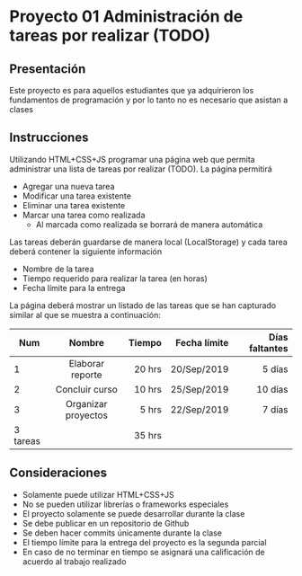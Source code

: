 # Proyecto 01 Administración de tareas por realizar (TODO)

## Presentación

Este proyecto es para aquellos estudiantes que ya adquirieron los fundamentos de programación y por lo tanto no es necesario que asistan a clases

## Instrucciones

Utilizando HTML+CSS+JS programar una página web que permita administrar una lista de tareas por realizar (TODO). La página permitirá

- Agregar una nueva tarea
- Modificar una tarea existente
- Eliminar una tarea existente
- Marcar una tarea como realizada
  - Al marcada como realizada se borrará de manera automática

Las tareas deberán guardarse de manera local (LocalStorage) y cada tarea deberá contener la siguiente información

- Nombre de la tarea
- Tiempo requerido para realizar la tarea (en horas)
- Fecha límite para la entrega

La página deberá mostrar un listado de las tareas que se han capturado similar al que se muestra a continuación:

| Num      |       Nombre        | Tiempo | Fecha límite | Días faltantes |
| -------- | :-----------------: | -----: | -----------: | -------------: |
| 1        |  Elaborar reporte   | 20 hrs |  20/Sep/2019 |         5 días |
| 2        |   Concluir curso    | 10 hrs |  25/Sep/2019 |        10 días |
| 3        | Organizar proyectos |  5 hrs |  22/Sep/2019 |         7 días |
| 3 tareas |                     | 35 hrs |              |                |

## Consideraciones

- Solamente puede utilizar HTML+CSS+JS
- No se pueden utilizar librerías o frameworks especiales
- El proyecto solamente se puede desarrollar durante la clase
- Se debe publicar en un repositorio de Github
- Se deben hacer commits únicamente durante la clase
- El tiempo límite para la entrega del proyecto es la segunda parcial
- En caso de no terminar en tiempo se asignará una calificación de acuerdo al trabajo realizado
